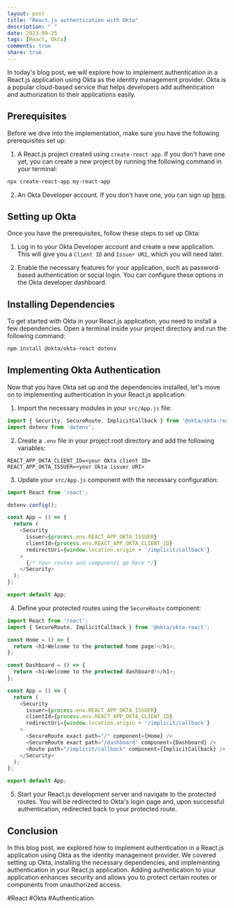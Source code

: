 ```yaml
---
layout: post
title: "React.js authentication with Okta"
description: " "
date: 2023-09-25
tags: [React, Okta]
comments: true
share: true
---
```


In today's blog post, we will explore how to implement authentication in a React.js application using Okta as the identity management provider. Okta is a popular cloud-based service that helps developers add authentication and authorization to their applications easily.

## Prerequisites

Before we dive into the implementation, make sure you have the following prerequisites set up:

1. A React.js project created using `create-react-app`. If you don't have one yet, you can create a new project by running the following command in your terminal:

```bash
npx create-react-app my-react-app
```

2. An Okta Developer account. If you don't have one, you can sign up [here](https://developer.okta.com/).

## Setting up Okta

Once you have the prerequisites, follow these steps to set up Okta:

1. Log in to your Okta Developer account and create a new application. This will give you a `Client ID` and `Issuer URI`, which you will need later.

2. Enable the necessary features for your application, such as password-based authentication or social login. You can configure these options in the Okta developer dashboard.

## Installing Dependencies

To get started with Okta in your React.js application, you need to install a few dependencies. Open a terminal inside your project directory and run the following command:

```bash
npm install @okta/okta-react dotenv
```

## Implementing Okta Authentication

Now that you have Okta set up and the dependencies installed, let's move on to implementing authentication in your React.js application:

1. Import the necessary modules in your `src/App.js` file:

```javascript
import { Security, SecureRoute, ImplicitCallback } from '@okta/okta-react';
import dotenv from 'dotenv';
```

2. Create a `.env` file in your project root directory and add the following variables:

```dotenv
REACT_APP_OKTA_CLIENT_ID=<your Okta client ID>
REACT_APP_OKTA_ISSUER=<your Okta issuer URI>
```

3. Update your `src/App.js` component with the necessary configuration:

```javascript
import React from 'react';

dotenv.config();

const App = () => {
  return (
    <Security
      issuer={process.env.REACT_APP_OKTA_ISSUER}
      clientId={process.env.REACT_APP_OKTA_CLIENT_ID}
      redirectUri={window.location.origin + '/implicit/callback'}
    >
      {/* Your routes and components go here */}
    </Security>
  );
};

export default App;
```

4. Define your protected routes using the `SecureRoute` component:

```javascript
import React from 'react';
import { SecureRoute, ImplicitCallback } from '@okta/okta-react';

const Home = () => {
  return <h1>Welcome to the protected home page!</h1>;
};

const Dashboard = () => {
  return <h1>Welcome to the protected dashboard!</h1>;
};

const App = () => {
  return (
    <Security
      issuer={process.env.REACT_APP_OKTA_ISSUER}
      clientId={process.env.REACT_APP_OKTA_CLIENT_ID}
      redirectUri={window.location.origin + '/implicit/callback'}
    >
      <SecureRoute exact path="/" component={Home} />
      <SecureRoute exact path="/dashboard" component={Dashboard} />
      <Route path="/implicit/callback" component={ImplicitCallback} />
    </Security>
  );
};

export default App;
```

5. Start your React.js development server and navigate to the protected routes. You will be redirected to Okta's login page and, upon successful authentication, redirected back to your protected route.

## Conclusion

In this blog post, we explored how to implement authentication in a React.js application using Okta as the identity management provider. We covered setting up Okta, installing the necessary dependencies, and implementing authentication in your React.js application. Adding authentication to your application enhances security and allows you to protect certain routes or components from unauthorized access.

#React #Okta #Authentication